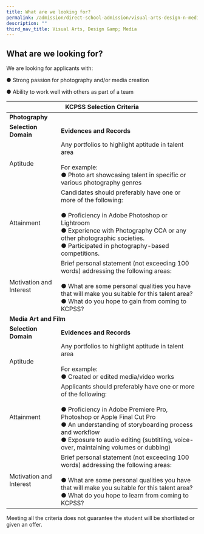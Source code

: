 ```yaml
---
title: What are we looking for?
permalink: /admission/direct-school-admission/visual-arts-design-n-media/what-are-we-looking-for/
description: ""
third_nav_title: Visual Arts, Design &amp; Media
---
```

## What are we looking for?
We are looking for applicants with:

●       Strong passion for photography and/or media creation

●       Ability to work well with others as part of a team

<table>
<thead>
  <tr>
    <th colspan="2">KCPSS Selection Criteria</th>
  </tr>
</thead>
<tbody>
  <tr>
		<td colspan="2"><b>Photography</b></td>
  </tr>
  <tr>
    <td><b>Selection Domain</b></td>
    <td><b>Evidences and Records</b></td>
  </tr>
  <tr>
    <td>Aptitude</td>
    <td>Any portfolios to highlight aptitude in talent area<br> <br>For example:<br>●       Photo art showcasing talent in specific or various photography genres</td>
  </tr>
  <tr>
    <td>Attainment</td>
    <td>Candidates should preferably have one or more of the following:<br> <br>●       Proficiency in Adobe Photoshop or Lightroom<br>●       Experience with Photography CCA or any other photographic societies.<br>●       Participated in photography-based competitions.</td>
  </tr>
  <tr>
    <td>Motivation and Interest</td>
    <td>Brief personal statement (not exceeding 100 words) addressing the following areas:<br> <br>●       What are some personal qualities you have that will make you suitable for this talent area?<br>●       What do you hope to gain from coming to KCPSS?</td>
  </tr>
  <tr>
    <td colspan="2"><b>Media Art and Film</b></td>
  </tr>
  <tr>
    <td><b>Selection Domain</b></td>
    <td><b>Evidences and Records</b></td>
  </tr>
  <tr>
    <td>Aptitude</td>
    <td>Any portfolios to highlight aptitude in talent area<br> <br>For example:<br>●       Created or edited media/video works</td>
  </tr>
  <tr>
    <td>Attainment</td>
    <td>Applicants should preferably have one or more of the following:<br> <br>●       Proficiency in Adobe Premiere Pro, Photoshop or Apple Final Cut Pro<br>●       An understanding of storyboarding process and workflow<br>●       Exposure to audio editing (subtitling, voice-over, maintaining volumes or dubbing)</td>
  </tr>
  <tr>
    <td>Motivation and Interest</td>
    <td>Brief personal statement (not exceeding 100 words) addressing the following areas:<br> <br>●       What are some personal qualities you have that will make you suitable for this talent area?<br>●       What do you hope to learn from coming to KCPSS?</td>
  </tr>
</tbody>
</table>

Meeting all the criteria does not guarantee the student will be shortlisted or given an offer.